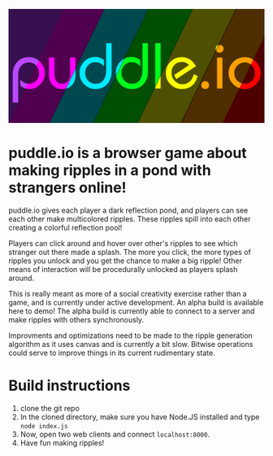 ![logo](public/img/logo_w_bg_mid_opaque.png)


# puddle.io is a browser game about making ripples in a pond with strangers online!

puddle.io gives each player a dark reflection pond, and players can see each other make multicolored ripples. These ripples spill into each other creating a colorful reflection pool!

Players can click around and hover over other's ripples to see which stranger out there made a splash. The more you click, the more types of ripples you unlock and you get the chance to make a big ripple! Other means of interaction will be procedurally unlocked as players splash around.

This is really meant as more of a social creativity exercise rather than a game, and is currently under active development. An alpha build is available here to demo! The alpha build is currently able to connect to a server and make ripples with others synchronously.

Improvments and optimizations need to be made to the ripple generation algorithm as it uses canvas and is currently a bit slow. Bitwise operations could serve to improve things in its current rudimentary state. 

# Build instructions

1. clone the git repo
2. In the cloned directory, make sure you have Node.JS installed and type ```node index.js```
3. Now, open two web clients and connect ```localhost:8000```. 
4. Have fun making ripples!
